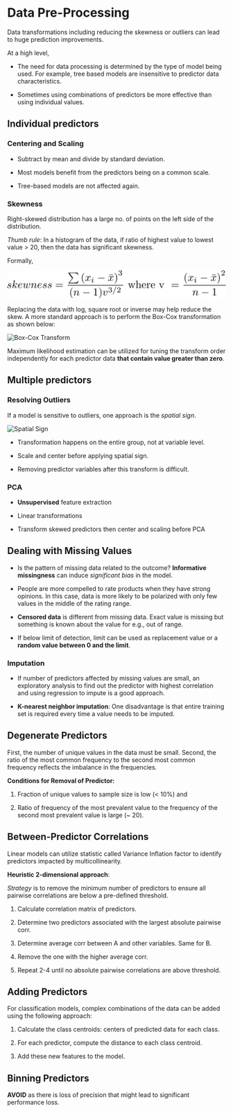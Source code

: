 # Data Pre-Processing

Data transformations including reducing the skewness or outliers can
lead to huge prediction improvements.

At a high level,

- The need for data processing is determined by the type of model being used. For
example, tree based models are insensitive to predictor data characteristics.

- Sometimes using combinations of predictors be more effective than using individual
values.

## Individual predictors

### Centering and Scaling

- Subtract by mean and divide by standard deviation.

- Most models benefit from the predictors being on a common scale.

- Tree-based models are not affected again.

### Skewness

Right-skewed distribution has a large no. of points on the left side of the distribution.

_Thumb rule_: In a histogram of the data, if ratio of highest value to lowest value > 20, then the data has
significant skewness.

Formally,

![Skewness](/images/chapter-3/skewness.png "Skewness Expression")

Replacing the data with log, square root or inverse may help reduce the skew. A
more standard approach is to perform the Box-Cox transformation as shown below:

![Box-Cox Transform](/images/chapter-4/box_cox.png "Box-Cox transformation")

Maximum likelihood estimation can be utilized for tuning the transform order
independently for each predictor data **that contain value greater than zero**.

## Multiple predictors

### Resolving Outliers

If a model is sensitive to outliers, one approach is the *spatial sign*.

![Spatial Sign](/images/chapter-4/spatial_sign.png "Spatial Sign")

- Transformation happens on the entire group, not at variable level.

- Scale and center before applying spatial sign.

- Removing predictor variables after this transform is difficult.


### PCA

- **Unsupervised** feature extraction

- Linear transformations

- Transform skewed predictors then center and scaling before PCA

## Dealing with Missing Values

- Is the pattern of missing data related to the outcome? **Informative missingness**
can induce *significant bias* in the model.

- People are more compelled to rate products when they have strong opinions. In this case,
data is more likely to be polarized with only few values in the middle of the rating range.

- **Censored data** is different from missing data. Exact value is missing but something is
known about the value for e.g., out of range.

- If below limit of detection, limit can be used as replacement value or a **random value between 0 and the limit**.

### Imputation

- If number of predictors affected by missing values are small, an exploratory analysis
to find out the predictor with highest correlation and using regression to impute is a good approach.

- **K-nearest neighbor imputation**: One disadvantage is that entire training set is required
every time a value needs to be imputed.

## Degenerate Predictors

First, the number of unique values in the data must be small. Second, the ratio of the most common frequency to the second most common frequency reflects the imbalance in the frequencies.

**Conditions for Removal of Predictor:**

1. Fraction of unique values to sample size is low (< 10%) and

2. Ratio of frequency of the most prevalent value to the frequency of the second
most prevalent value is large (~ 20).

## Between-Predictor Correlations

Linear models can utilize statistic called Variance Inflation factor
to identify predictors impacted by multicollinearity.


**Heuristic 2-dimensional approach**:

*Strategy* is to remove the minimum number of predictors to ensure all pairwise
correlations are below a pre-defined threshold.

1. Calculate correlation matrix of predictors.

2. Determine two predictors associated with the largest absolute pairwise corr.

3. Determine average corr between A and other variables. Same for B.

4. Remove the one with the higher average corr.

5. Repeat 2-4 until no absolute pairwise correlations are above threshold.

## Adding Predictors

For classification models, complex combinations of the data can be added using the
following approach:

1. Calculate the class centroids: centers of predicted data for each class.

2. For each predictor, compute the distance to each class centroid.

3. Add these new features to the model.

## Binning Predictors

**AVOID** as there is loss of precision that might lead to significant
performance loss.
